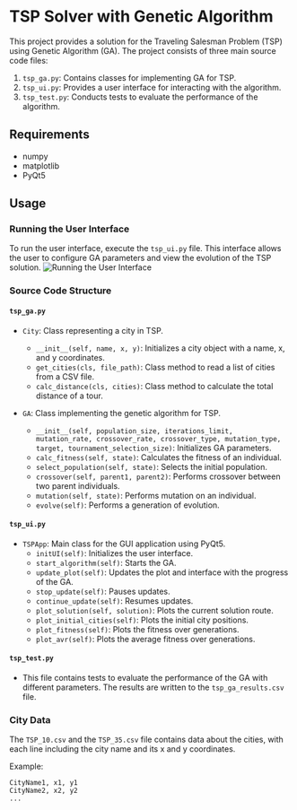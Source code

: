 # TSP Solver with Genetic Algorithm

This project provides a solution for the Traveling Salesman Problem (TSP) using Genetic Algorithm (GA). The project consists of three main source code files:

1. `tsp_ga.py`: Contains classes for implementing GA for TSP.
2. `tsp_ui.py`: Provides a user interface for interacting with the algorithm.
3. `tsp_test.py`: Conducts tests to evaluate the performance of the algorithm.

## Requirements
- numpy
- matplotlib
- PyQt5

## Usage

### Running the User Interface

To run the user interface, execute the `tsp_ui.py` file. This interface allows the user to configure GA parameters and view the evolution of the TSP solution.
![Running the User Interface](https://drive.google.com/file/d/1ayACGZ171xvMpQK9SVmKmdV23PVlWD28/view?usp=drive_link) 

### Source Code Structure

#### `tsp_ga.py`

- `City`: Class representing a city in TSP.
  - `__init__(self, name, x, y)`: Initializes a city object with a name, x, and y coordinates.
  - `get_cities(cls, file_path)`: Class method to read a list of cities from a CSV file.
  - `calc_distance(cls, cities)`: Class method to calculate the total distance of a tour.

- `GA`: Class implementing the genetic algorithm for TSP.
  - `__init__(self, population_size, iterations_limit, mutation_rate, crossover_rate, crossover_type, mutation_type, target, tournament_selection_size)`: Initializes GA parameters.
  - `calc_fitness(self, state)`: Calculates the fitness of an individual.
  - `select_population(self, state)`: Selects the initial population.
  - `crossover(self, parent1, parent2)`: Performs crossover between two parent individuals.
  - `mutation(self, state)`: Performs mutation on an individual.
  - `evolve(self)`: Performs a generation of evolution.

#### `tsp_ui.py`

- `TSPApp`: Main class for the GUI application using PyQt5.
  - `initUI(self)`: Initializes the user interface.
  - `start_algorithm(self)`: Starts the GA.
  - `update_plot(self)`: Updates the plot and interface with the progress of the GA.
  - `stop_update(self)`: Pauses updates.
  - `continue_update(self)`: Resumes updates.
  - `plot_solution(self, solution)`: Plots the current solution route.
  - `plot_initial_cities(self)`: Plots the initial city positions.
  - `plot_fitness(self)`: Plots the fitness over generations.
  - `plot_avr(self)`: Plots the average fitness over generations.

#### `tsp_test.py`

- This file contains tests to evaluate the performance of the GA with different parameters. The results are written to the `tsp_ga_results.csv` file.

### City Data

The `TSP_10.csv` and the `TSP_35.csv` file contains data about the cities, with each line including the city name and its x and y coordinates.

Example:

```csv
CityName1, x1, y1
CityName2, x2, y2
...
```
